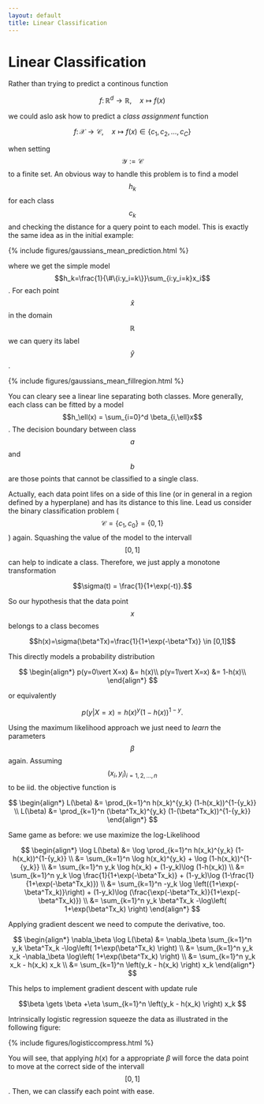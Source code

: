 ```yaml
---
layout: default
title: Linear Classification
---
```


Linear Classification
================

Rather than trying to predict a continous function

$$f \colon\mathbb{R}^d\to \mathbb{R},\quad x \mapsto f(x)$$

we could aslo ask how to predict a *class assignment* function

$$f \colon\mathcal{X}\to \mathcal{C},\quad x \mapsto f(x)\in\{c_1,c_2,\ldots,c_C\}$$

when setting $$\mathcal{Y}:=\mathcal{C}$$ to a finite set. An obvious way to handle this problem is to find a model $$h_k$$ for each class $$c_k$$ and checking the distance for a query point to each model. This is exactly the same idea as in the initial example:

{% include figures/gaussians_mean_prediction.html %}

where we get the simple model $$h_k=\frac{1}{\#\{i:y_i=k\}}\sum_{i:y_i=k}x_i$$. For each point $$\hat{x}$$ in the domain $$\mathbb{R}$$ we can query its label $$\hat{y}$$.

{% include figures/gaussians_mean_fillregion.html %}

You can cleary see a linear line separating both classes. More generally, each class can be fitted by a model $$h_\ell(x) = \sum_{i=0}^d \beta_{i,\ell}x$$. The decision boundary between class $$a$$ and $$b$$ are those points that cannot be classified to a single class. 

Actually, each data point lifes on a side of this line (or in general in a region defined by a hyperplane) and has its distance to this line. 
Lead us consider the binary classification problem ($$\mathcal{C}=\{c_1,c_0\}=\{0,1\}$$) again. Squashing the value of the model to the intervall $$[0,1]$$ can help to indicate a class. Therefore, we just apply a monotone transformation

$$\sigma(t) = \frac{1}{1+\exp(-t)}.$$

So our hypothesis that the data point $$x$$ belongs to a class becomes

$$h(x)=\sigma(\beta^Tx)=\frac{1}{1+\exp(-\beta^Tx)} \in [0,1]$$

This directly models a probability distribution

$$
\begin{align*}
p(y=0\vert X=x) &= h(x)\\
p(y=1\vert X=x) &= 1-h(x)\\
\end{align*}
$$

or equivalently

$$
p(y\vert X=x) = h(x)^y  (1-h(x))^{1-y}.
$$

Using the maximum likelihood approach we just need to *learn* the parameters $$\beta$$ again. Assuming $$(x_i,y_i)_{i=1,2,\ldots,n}$$ to be iid. the objective function is

$$
\begin{align*}
L(\beta) &= \prod_{k=1}^n h(x_k)^{y_k} (1-h(x_k))^{1-{y_k}}
\\
L(\beta) &= \prod_{k=1}^n (\beta^Tx_k)^{y_k}  (1-(\beta^Tx_k))^{1-{y_k}}
\end{align*}
$$

Same game as before: we use maximize the log-Likelihood

$$
\begin{align*}
\log L(\beta) &= \log \prod_{k=1}^n h(x_k)^{y_k}  (1-h(x_k))^{1-{y_k}}
\\ &=
\sum_{k=1}^n \log h(x_k)^{y_k} + \log (1-h(x_k))^{1-{y_k}}
\\ &=
\sum_{k=1}^n y_k \log h(x_k) + (1-y_k)\log (1-h(x_k))
\\ &=
\sum_{k=1}^n y_k \log \frac{1}{1+\exp(-\beta^Tx_k)} + (1-y_k)\log (1-\frac{1}{1+\exp(-\beta^Tx_k)})
\\ &=
\sum_{k=1}^n -y_k \log \left({1+\exp(-\beta^Tx_k)}\right) + (1-y_k)\log (\frac{\exp(-\beta^Tx_k)}{1+\exp(-\beta^Tx_k)})
\\ &=
\sum_{k=1}^n y_k \beta^Tx_k -\log\left( 1+\exp(\beta^Tx_k) \right)
\end{align*}
$$

Applying gradient descent we need to compute the derivative, too.

$$
\begin{align*}
\nabla_\beta \log L(\beta) &=  \nabla_\beta \sum_{k=1}^n y_k \beta^Tx_k -\log\left( 1+\exp(\beta^Tx_k) \right)
\\ &=
\sum_{k=1}^n y_k x_k -\nabla_\beta \log\left( 1+\exp(\beta^Tx_k) \right)
\\ &=
\sum_{k=1}^n y_k x_k - h(x_k) x_k 
\\ &=
\sum_{k=1}^n \left(y_k - h(x_k) \right) x_k 
\end{align*}
$$

This helps to implement gradient descent with update rule

$$\beta \gets \beta +\eta  \sum_{k=1}^n \left(y_k - h(x_k) \right) x_k $$

Intrinsically logistic regression squeeze the data as illustrated in the following figure:

{% include figures/logisticcompress.html %}

You will see, that applying $h(x)$ for a appropriate $\beta$ will force the data point to move at the correct side of the intervall $$[0,1]$$. Then, we can classify each point with ease.